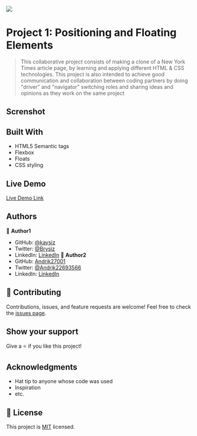 ![](https://img.shields.io/badge/Microverse-blueviolet)
# Project 1: Positioning and Floating Elements
> This collaborative project consists of making a clone of a New York Times article page, by learning and applying different HTML & CSS technologies.
This project is also intended to achieve good communication and collaboration between coding partners by doing "driver" and "navigator" switching roles and sharing ideas and opinions as they work on the same project

## Screnshot


## Built With
- HTML5 Semantic tags
- Flexbox
- Floats
- CSS styling
## Live Demo
[Live Demo Link](https://kaysiz.github.io/microverse-newyork-times-clone/)
## Authors
:bust_in_silhouette: **Author1**
- GitHub: [@kaysiz](https://github.com/kaysiz)
- Twitter: [@Brysiz](https://twitter.com/Brysiz)
- LinkedIn: [LinkedIn](https://www.linkedin.com/in/kudakwashe-siziva-42a06949/)
:bust_in_silhouette: **Author2**
- GitHub: [Andrik27001](https://github.com/Andrik27001)
- Twitter: [@Andrik22693566](https://twitter.com/Andrik22693566)
- LinkedIn: [LinkedIn](https://www.linkedin.com/in/andrik-solis-paniagua-a0ab251b5/)
## :handshake: Contributing
Contributions, issues, and feature requests are welcome!
Feel free to check the [issues page](issues/).
## Show your support
Give a :star:️ if you like this project!
## Acknowledgments
- Hat tip to anyone whose code was used
- Inspiration
- etc.
## :memo: License
This project is [MIT](lic.url) licensed.